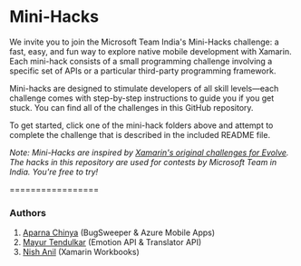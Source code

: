 # Mini-Hacks

We invite you to join the Microsoft Team India's Mini-Hacks challenge: a fast, easy, and fun way to explore native mobile development with Xamarin. Each mini-hack consists of a small programming challenge involving a specific set of APIs or a particular third-party programming framework.

Mini-hacks are designed to stimulate developers of all skill levels—each challenge comes with step-by-step instructions to guide you if you get stuck. You can find all of the challenges in this GitHub repository.

To get started, click one of the mini-hack folders above and attempt to complete the challenge that is described in the included README file.

_Note: Mini-Hacks are inspired by [Xamarin's original challenges for Evolve](https://github.com/xamarin/mini-hacks). The hacks in this repository are used for contests by Microsoft Team in India. You're free to try!_


=================

### Authors

1. [Aparna Chinya](https://twitter.com/AparnaChinya) (BugSweeper & Azure Mobile Apps)
2. [Mayur Tendulkar](https://twitter.com/mayur_tendulkar) (Emotion API & Translator API)
3. [Nish Anil](https://twitter.com/NishAnil) (Xamarin Workbooks)
